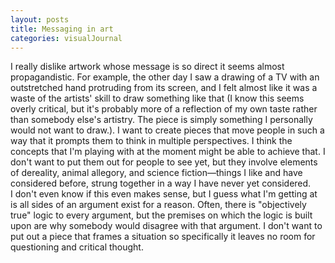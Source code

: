 ```yaml
---
layout: posts
title: Messaging in art
categories: visualJournal
---
```

I really dislike artwork whose message is so direct it seems almost propagandistic. For example, the other day I saw a drawing of a TV with an outstretched hand protruding from its screen, and I felt almost like it was a waste of the artists' skill to draw something like that (I know this seems overly critical, but it's probably more of a reflection of my own taste rather than somebody else's artistry. The piece is simply something I personally would not want to draw.). I want to create pieces that move people in such a way that it prompts them to think in multiple perspectives. I think the concepts that I'm playing with at the moment might be able to achieve that. I don't want to put them out for people to see yet, but they involve elements of dereality, animal allegory, and science fiction—things I like and have considered before, strung together in a way I have never yet considered.<br>
I don't even know if this even makes sense, but I guess what I'm getting at is all sides of an argument exist for a reason. Often, there is "objectively true" logic to every argument, but the premises on which the logic is built upon are why somebody would disagree with that argument. I don't want to put out a piece that frames a situation so specifically it leaves no room for questioning and critical thought.